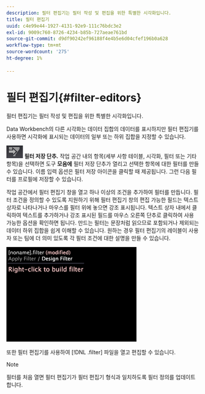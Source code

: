 ```yaml
---
description: 필터 편집기는 필터 작성 및 편집을 위한 특별한 시각화입니다.
title: 필터 편집기
uuid: c4e99e44-1927-4131-92e9-111c76bdc3e2
exl-id: 9009c760-8726-4234-b85b-727aeae761bd
source-git-commit: d9df90242ef96188f4e4b5e6d04cfef196b0a628
workflow-type: tm+mt
source-wordcount: '275'
ht-degree: 1%

---
```


# 필터 편집기{#filter-editors}

필터 편집기는 필터 작성 및 편집을 위한 특별한 시각화입니다.

Data Workbench의 다른 시각화는 데이터 집합의 데이터를 표시하지만 필터 편집기를 사용하면 시각화에 표시되는 데이터의 일부 또는 하위 집합을 지정할 수 있습니다.

![](assets/filter_edit_toolbar.png) **필터 저장 단추.** 작업 공간 내의 항목(세부 사항 테이블, 시각화, 필터 또는 기타 항목)을 선택하면 도구  **모음에** 필터 저장 단추가 열리고 선택한 항목에 대한 필터를 만들 수 있습니다. 이름 입력 옵션은 필터 저장 아이콘을 클릭할 때 제공됩니다. 그런 다음 필터를 프로필에 저장할 수 있습니다.

작업 공간에서 필터 편집기 창을 열고 하나 이상의 조건을 추가하여 필터를 만듭니다. 필터 조건을 정의할 수 있도록 지원하기 위해 필터 편집기 창의 편집 가능한 필드는 텍스트 상자로 나타나거나 마우스를 필터 위에 놓으면 강조 표시됩니다. 텍스트 상자 내에서 클릭하여 텍스트를 추가하거나 강조 표시된 필드를 마우스 오른쪽 단추로 클릭하여 사용 가능한 옵션을 확인하면 됩니다. 만드는 필터는 문장처럼 읽으므로 포함되거나 제외되는 데이터 하위 집합을 쉽게 이해할 수 있습니다. 원하는 경우 필터 편집기의 레이블이 사용자 또는 팀에 더 의미 있도록 각 필터 조건에 대한 설명을 만들 수 있습니다.

![](assets/vis_FilterEditor_Blank.png)

또한 필터 편집기를 사용하여 [!DNL .filter] 파일을 열고 편집할 수 있습니다.

>[!NOTE]
>
>필터를 처음 열면 필터 편집기가 필터 편집기 형식과 일치하도록 필터 정의를 업데이트합니다.
